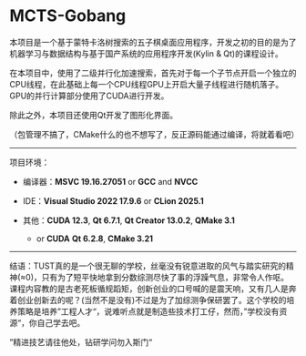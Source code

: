 # MCTS-Gobang

本项目是一个基于蒙特卡洛树搜索的五子棋桌面应用程序，开发之初的目的是为了机器学习与数据结构与基于国产系统的应用程序开发(Kylin & Qt)的课程设计。

在本项目中，使用了二级并行化加速搜索，首先对于每一个子节点开启一个独立的CPU线程，在此基础上每一个CPU线程GPU上开启大量子线程进行随机落子。GPU的并行计算部分使用了CUDA进行开发。

除此之外，本项目还使用Qt开发了图形化界面。

（包管理不搞了，CMake什么的也不想写了，反正源码能通过编译，将就着看吧）

---

项目环境：

+ 编译器：**MSVC 19.16.27051** or **GCC** and **NVCC**

+ IDE：**Visual Studio 2022 17.9.6** or **CLion 2025.1**

+ 其他：**CUDA 12.3**, **Qt 6.7.1**, **Qt Creator 13.0.2**, **QMake 3.1**
  + or **CUDA**  **Qt 6.2.8**, **CMake 3.21**

---

结语：TUST真的是一个很无聊的学校，丝毫没有锐意进取的风气与踏实研究的精神(≈0)，只有为了短平快地拿到分数综测尽快了事的浮躁气息，非常令人作呕。课程内容教的是古老死板循规蹈矩，创新创业的口号喊的是震天响，又有几人是奔着创业创新去的呢？(当然不是没有)不过是为了加综测争保研罢了。这个学校的培养策略是培养”工程人才“，说难听点就是制造些技术打工仔，然而，”学校没有资源“，你自己学去吧。

”精进技艺请往他处，钻研学问勿入斯门“